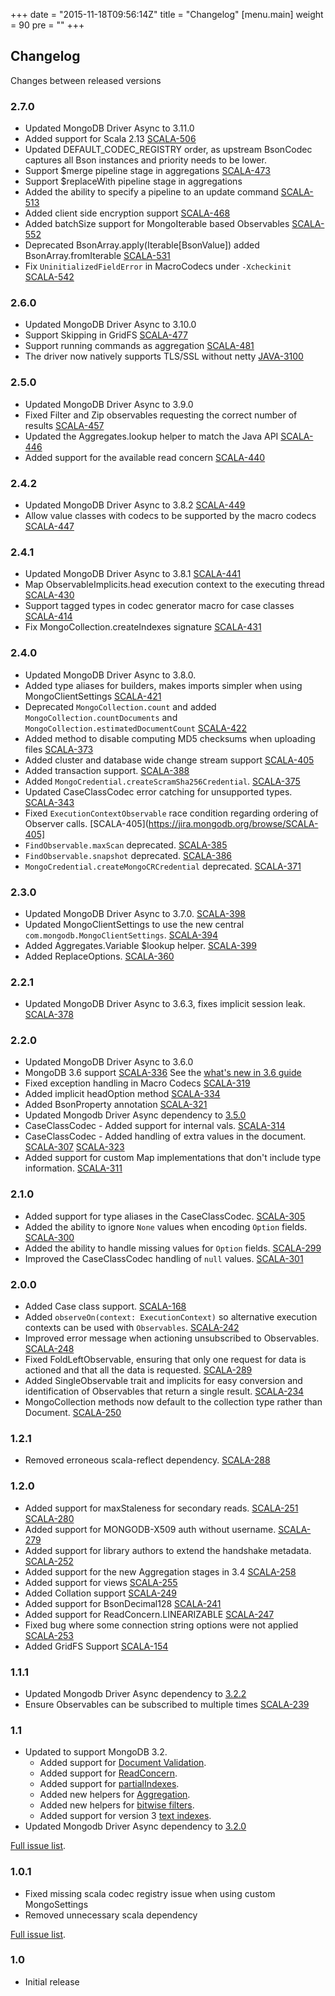 +++
date = "2015-11-18T09:56:14Z"
title = "Changelog"
[menu.main]
  weight = 90
  pre = "<i class='fa fa-cog'></i>"
+++

## Changelog

Changes between released versions

### 2.7.0
  * Updated MongoDB Driver Async to 3.11.0
  * Added support for Scala 2.13 [SCALA-506](https://jira.mongodb.org/browse/SCALA-506)
  * Updated DEFAULT_CODEC_REGISTRY order, as upstream BsonCodec captures all Bson instances and priority needs to be lower.
  * Support $merge pipeline stage in aggregations [SCALA-473](https://jira.mongodb.org/browse/SCALA-473)
  * Support $replaceWith pipeline stage in aggregations
  * Added the ability to specify a pipeline to an update command [SCALA-513](https://jira.mongodb.org/browse/SCALA-513)
  * Added client side encryption support [SCALA-468](https://jira.mongodb.org/browse/SCALA-468)
  * Added batchSize support for MongoIterable based Observables [SCALA-552](https://jira.mongodb.org/browse/SCALA-552)
  * Deprecated BsonArray.apply(Iterable[BsonValue]) added BsonArray.fromIterable [SCALA-531](https://jira.mongodb.org/browse/SCALA-531)
  * Fix `UninitializedFieldError` in MacroCodecs under `-Xcheckinit` [SCALA-542](https://jira.mongodb.org/browse/SCALA-542)

### 2.6.0
  * Updated MongoDB Driver Async to 3.10.0
  * Support Skipping in GridFS [SCALA-477](https://jira.mongodb.org/browse/SCALA-477)
  * Support running commands as aggregation	[SCALA-481](https://jira.mongodb.org/browse/SCALA-481)
  * The driver now natively supports TLS/SSL without netty [JAVA-3100](https://jira.mongodb.org/browse/JAVA-3100)

### 2.5.0
  * Updated MongoDB Driver Async to 3.9.0
  * Fixed Filter and Zip observables requesting the correct number of results [SCALA-457](https://jira.mongodb.org/browse/SCALA-457)
  * Updated the Aggregates.lookup helper to match the Java API [SCALA-446](https://jira.mongodb.org/browse/SCALA-446)
  * Added support for the available read concern [SCALA-440](https://jira.mongodb.org/browse/SCALA-440)

### 2.4.2
  * Updated MongoDB Driver Async to 3.8.2 [SCALA-449](https://jira.mongodb.org/browse/SCALA-449)
  * Allow value classes with codecs to be supported by the macro codecs [SCALA-447](https://jira.mongodb.org/browse/SCALA-447)

### 2.4.1
  * Updated MongoDB Driver Async to 3.8.1 [SCALA-441](https://jira.mongodb.org/browse/SCALA-441)
  * Map ObservableImplicits.head execution context to the executing thread [SCALA-430](https://jira.mongodb.org/browse/SCALA-430)
  * Support tagged types in codec generator macro for case classes [SCALA-414](https://jira.mongodb.org/browse/SCALA-414)
  * Fix MongoCollection.createIndexes signature [SCALA-431](https://jira.mongodb.org/browse/SCALA-431)

### 2.4.0
  * Updated MongoDB Driver Async to 3.8.0.
  * Added type aliases for builders, makes imports simpler when using MongoClientSettings [SCALA-421](https://jira.mongodb.org/browse/SCALA-421)
  * Deprecated `MongoCollection.count` and added `MongoCollection.countDocuments` and `MongoCollection.estimatedDocumentCount` [SCALA-422](https://jira.mongodb.org/browse/SCALA-422)
  * Added method to disable computing MD5 checksums when uploading files [SCALA-373](https://jira.mongodb.org/browse/SCALA-373)
  * Added cluster and database wide change stream support [SCALA-405](https://jira.mongodb.org/browse/SCALA-405)
  * Added transaction support. [SCALA-388](https://jira.mongodb.org/browse/SCALA-388)
  * Added `MongoCredential.createScramSha256Credential`. [SCALA-375](https://jira.mongodb.org/browse/SCALA-375)
  * Updated CaseClassCodec error catching for unsupported types. [SCALA-343](https://jira.mongodb.org/browse/SCALA-343)
  * Fixed `ExecutionContextObservable` race condition regarding ordering of Observer calls. [SCALA-405](https://jira.mongodb.org/browse/SCALA-405]
  * `FindObservable.maxScan` deprecated. [SCALA-385](https://jira.mongodb.org/browse/SCALA-385)
  * `FindObservable.snapshot` deprecated. [SCALA-386](https://jira.mongodb.org/browse/SCALA-386)
  * `MongoCredential.createMongoCRCredential` deprecated. [SCALA-371](https://jira.mongodb.org/browse/SCALA-371)

### 2.3.0

  * Updated MongoDB Driver Async to 3.7.0. [SCALA-398](https://jira.mongodb.org/browse/SCALA-398)
  * Updated MongoClientSettings to use the new central `com.mongodb.MongoClientSettings`. [SCALA-394](https://jira.mongodb.org/browse/SCALA-394)
  * Added Aggregates.Variable $lookup helper. [SCALA-399](https://jira.mongodb.org/browse/SCALA-399)
  * Added ReplaceOptions. [SCALA-360](https://jira.mongodb.org/browse/SCALA-360)

### 2.2.1
  * Updated MongoDB Driver Async to 3.6.3, fixes implicit session leak. [SCALA-378](https://jira.mongodb.org/browse/SCALA-378)

### 2.2.0

  * Updated MongoDB Driver Async to 3.6.0
  * MongoDB 3.6 support [SCALA-336](https://jira.mongodb.org/browse/SCALA-336)
    See the [what's new in 3.6 guide](http://mongodb.github.io/mongo-java-driver/3.6/whats-new/)
  * Fixed exception handling in Macro Codecs [SCALA-319](https://jira.mongodb.org/browse/SCALA-319)
  * Added implicit headOption method [SCALA-334](https://jira.mongodb.org/browse/SCALA-334)
  * Added BsonProperty annotation [SCALA-321](https://jira.mongodb.org/browse/SCALA-321)
  * Updated Mongodb Driver Async dependency to [3.5.0](https://jira.mongodb.org/browse/SCALA-335)
  * CaseClassCodec - Added support for internal vals. [SCALA-314](https://jira.mongodb.org/browse/SCALA-314)
  * CaseClassCodec - Added handling of extra values in the document. [SCALA-307](https://jira.mongodb.org/browse/SCALA-307) [SCALA-323](https://jira.mongodb.org/browse/SCALA-323)
  * Added support for custom Map implementations that don't include type information. [SCALA-311](https://jira.mongodb.org/browse/SCALA-311)

### 2.1.0

  * Added support for type aliases in the CaseClassCodec. [SCALA-305](https://jira.mongodb.org/browse/SCALA-305)
  * Added the ability to ignore `None` values when encoding `Option` fields. [SCALA-300](https://jira.mongodb.org/browse/SCALA-300)
  * Added the ability to handle missing values for `Option` fields. [SCALA-299](https://jira.mongodb.org/browse/SCALA-299)
  * Improved the CaseClassCodec handling of `null` values. [SCALA-301](https://jira.mongodb.org/browse/SCALA-301)

### 2.0.0

  * Added Case class support. [SCALA-168](https://jira.mongodb.org/browse/SCALA-168)
  * Added `observeOn(context: ExecutionContext)` so alternative execution contexts can be used with `Observables`. [SCALA-242](https://jira.mongodb.org/browse/SCALA-242)
  * Improved error message when actioning unsubscribed to Observables. [SCALA-248](https://jira.mongodb.org/browse/SCALA-248) 
  * Fixed FoldLeftObservable, ensuring that only one request for data is actioned and that all the data is requested. [SCALA-289](https://jira.mongodb.org/browse/SCALA-289)
  * Added SingleObservable trait and implicits for easy conversion and identification of Observables that return a single result. [SCALA-234](https://jira.mongodb.org/browse/SCALA-234)
  * MongoCollection methods now default to the collection type rather than Document. [SCALA-250](https://jira.mongodb.org/browse/SCALA-250)

### 1.2.1

  * Removed erroneous scala-reflect dependency. [SCALA-288](https://jira.mongodb.org/browse/SCALA-288) 

### 1.2.0

  * Added support for maxStaleness for secondary reads. [SCALA-251](https://jira.mongodb.org/browse/SCALA-251) [SCALA-280](https://jira.mongodb.org/browse/SCALA-280)
  * Added support for MONGODB-X509 auth without username. [SCALA-279](https://jira.mongodb.org/browse/SCALA-279)
  * Added support for library authors to extend the handshake metadata. [SCALA-252](https://jira.mongodb.org/browse/SCALA-252)
  * Added support for the new Aggregation stages in 3.4 [SCALA-258](https://jira.mongodb.org/browse/SCALA-258)
  * Added support for views [SCALA-255](https://jira.mongodb.org/browse/SCALA-255)
  * Added Collation support [SCALA-249](https://jira.mongodb.org/browse/SCALA-249)
  * Added support for BsonDecimal128 [SCALA-241](https://jira.mongodb.org/browse/SCALA-241)
  * Added support for ReadConcern.LINEARIZABLE [SCALA-247](https://jira.mongodb.org/browse/SCALA-247)
  * Fixed bug where some connection string options were not applied [SCALA-253](https://jira.mongodb.org/browse/SCALA-253)
  * Added GridFS Support [SCALA-154](https://jira.mongodb.org/browse/SCALA-154)

### 1.1.1
  * Updated Mongodb Driver Async dependency to [3.2.2](https://jira.mongodb.org/browse/SCALA-237)
  * Ensure Observables can be subscribed to multiple times [SCALA-239](https://jira.mongodb.org/browse/SCALA-239)

### 1.1

  * Updated to support MongoDB 3.2.
    * Added support for [Document Validation](https://docs.mongodb.org/manual/release-notes/3.2/#document-validation).
    * Added support for [ReadConcern](https://docs.mongodb.org/manual/release-notes/3.2/#readconcern).
    * Added support for [partialIndexes](https://docs.mongodb.org/manual/release-notes/3.2/#partial-indexes).
    * Added new helpers for [Aggregation](https://docs.mongodb.org/manual/release-notes/3.2/#aggregation-framework-enhancements).
    * Added new helpers for [bitwise filters](https://docs.mongodb.org/manual/release-notes/3.2/#bit-test-query-operators).
    * Added support for version 3 [text indexes](https://docs.mongodb.org/manual/release-notes/3.2/#text-search-enhancements).
  * Updated Mongodb Driver Async dependency to [3.2.0](https://jira.mongodb.org/browse/SCALA-222)

[Full issue list](https://jira.mongodb.org/issues/?jql=fixVersion%20%3D%201.1%20AND%20project%20%3D%20SCALA).

### 1.0.1

  * Fixed missing scala codec registry issue when using custom MongoSettings
  * Removed unnecessary scala dependency 

[Full issue list](https://jira.mongodb.org/issues/?jql=fixVersion%20%3D%201.0.1%20AND%20project%20%3D%20SCALA).

### 1.0 

  * Initial release

